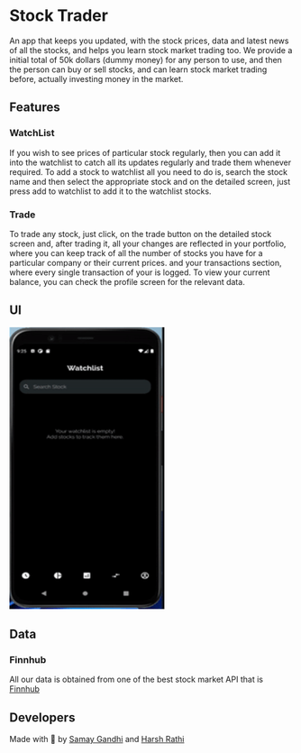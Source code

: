 # Stock Trader
An app that keeps you updated, with the stock prices, data and latest news of all the stocks, and helps you learn stock market trading too. We provide a initial total of 50k dollars (dummy money) for any person to use, and then the person can buy or sell stocks, and can learn stock market trading before, actually investing money in the market.

## Features
### WatchList
If you wish to see prices of particular stock regularly, then you can add it into the watchlist to catch all its updates regularly and trade them whenever required. To add a stock to watchlist all you need to do is, search the stock name and then select the appropriate stock and on the detailed screen, just press add to watchlist to add it to the watchlist stocks.

### Trade
To trade any stock, just click, on the trade button on the detailed stock screen and, after trading it, all your changes are reflected in your portfolio, where you can keep track of all the number of stocks you have for a particular company or their current prices. and your transactions section, where every single transaction of your is logged. To view your current balance, you can check the profile screen for the relevant data.

## UI
<img src="https://github.com/HarshRathi2511/Stock-trader/blob/master/assets/gif/ezgif.com-gif-maker%20(1).gif" width="275" height="500"/>

## Data 
### Finnhub
All our data is obtained from one of the best stock market API that is [Finnhub](https://finnhub.io/)

## Developers
Made with 💖 by [Samay Gandhi](https://github.com/gandhisamay) and [Harsh Rathi](https://github.com/harshRathi2511)





